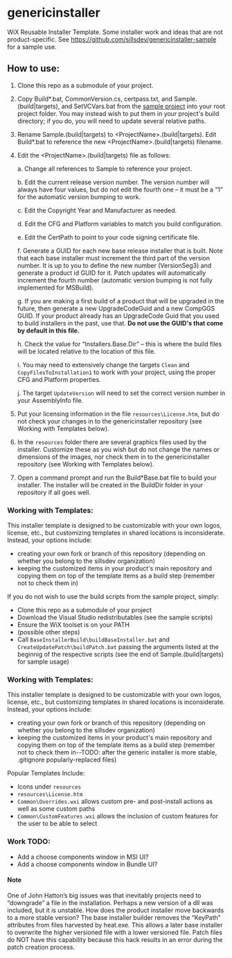 # genericinstaller

WiX Reusable Installer Template.
Some installer work and ideas that are not product-specific.
See https://github.com/sillsdev/genericinstaller-sample for a sample use.

## How to use:
1)	Clone this repo as a submodule of your project.
2)	Copy Build*.bat, CommonVersion.cs, certpass.txt, and Sample.(build|targets), and SetVCVars.bat from the [sample project](https://github.com/sillsdev/genericinstaller-sample) into your root project folder. You may instead wish to put them in your project's build directory; if you do, you will need to update several relative paths.
3)	Rename Sample.(build|targets) to \<ProjectName\>.(build|targets). Edit Build*.bat to reference the new \<ProjectName\>.(build|targets) filename.
4)	Edit the \<ProjectName\>.(build|targets) file as follows:

	a.	Change all references to Sample to reference your project.

	b.	Edit the current release version number. The version number will always have four values, but do not edit the fourth one – it must be a “1” for the automatic version bumping to work.

	c.	Edit the Copyright Year and Manufacturer as needed.

	d.	Edit the CFG and Platform variables to match you build configuration.

	e.	Edit the CertPath to point to your code signing certificate file.

	f.	Generate a GUID for each new base release installer that is built. Note that each base installer must increment the third part of the version number. It is up to you to define the new number (VersionSeg3) and generate a product id GUID for it. Patch updates will automatically increment the fourth number (automatic version bumping is not fully implemented for MSBuild).

	g.	If you are making a first build of a product that will be upgraded in the future, then generate a new UpgradeCodeGuid and a new CompGGS GUID. If your product already has an UpgradeCode Guid that you used to build installers in the past, use that. **Do not use the GUID's that come by default in this file.**

	h.	Check the value for “Installers.Base.Dir” – this is where the build files will be located relative to the location of this file.

	i.	You may need to extensively change the targets `Clean` and `CopyFilesToInstallation1` to work with your project, using the proper CFG and Platform properties.

	j.	The target `UpdateVersion` will need to set the correct version number in your AssemblyInfo file.
5)	Put your licensing information in the file `resources\License.htm`, but do not check your changes in to the genericinstaller repository (see Working with Templates below).
6)	In the `resources` folder there are several graphics files used by the installer. Customize these as you wish but do not change the names or dimensions of the images, nor check them in to the genericinstaller repository (see Working with Templates below).
7)	Open a command prompt and run the Build*Base.bat file to build your installer. The installer will be created in the BuildDir folder in your repository if all goes well.

### Working with Templates:
This installer template is designed to be customizable with your own logos, license, etc., but customizing templates in shared locations is inconsiderate. Instead, your options include:
 - creating your own fork or branch of this repository (depending on whether you belong to the sillsdev organization)
 - keeping the customized items in your product's main repository and copying them on top of the template items as a build step (remember not to check them in)	

If you do not wish to use the build scripts from the sample project, simply:

* Clone this repo as a submodule of your project
* Download the Visual Studio redistributables (see the sample scripts)
* Ensure the WiX toolset is on your PATH
* (possible other steps)
* Call `BaseInstallerBuild\buildBaseInstaller.bat` and `CreateUpdatePatch\buildPatch.bat` passing the arguments listed at the beginnig of the respective scripts (see the end of Sample.(build|targets) for sample usage)

### Working with Templates:
This installer template is designed to be customizable with your own logos, license, etc., but customizing templates in shared locations is inconsiderate. Instead, your options include:
 - creating your own fork or branch of this repository (depending on whether you belong to the sillsdev organization)
 - keeping the customized items in your product's main repository and copying them on top of the template items as a build step (remember not to check them in--TODO: after the generic installer is more stable, .gitignore popularly-replaced files)

Popular Templates Include:
 - Icons under `resources`
 - `resources\License.htm`
 - `Common\Overrides.wxi` allows custom pre- and post-install actions as well as some custom paths
 - `Common\CustomFeatures.wxi` allows the inclusion of custom features for the user to be able to select

### Work TODO:
 - Add a choose components window in MSI UI?
 - Add a choose components window in Bundle UI?

#### Note
One of John Hatton’s big issues was that inevitably projects need to “downgrade” a file in the installation. Perhaps a new version of a dll was included, but it is unstable. How does the product installer move backwards to a more stable version? The base installer builder removes the “KeyPath” attributes from files harvested by heat.exe. This allows a later base installer to overwrite the higher versioned file with a lower versioned file. Patch files do NOT have this capability because this hack results in an error during the patch creation process.
